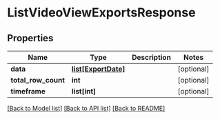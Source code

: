 # ListVideoViewExportsResponse

## Properties
Name | Type | Description | Notes
------------ | ------------- | ------------- | -------------
**data** | [**list[ExportDate]**](ExportDate.md) |  | [optional] 
**total_row_count** | **int** |  | [optional] 
**timeframe** | **list[int]** |  | [optional] 

[[Back to Model list]](../README.md#documentation-for-models) [[Back to API list]](../README.md#documentation-for-api-endpoints) [[Back to README]](../README.md)



